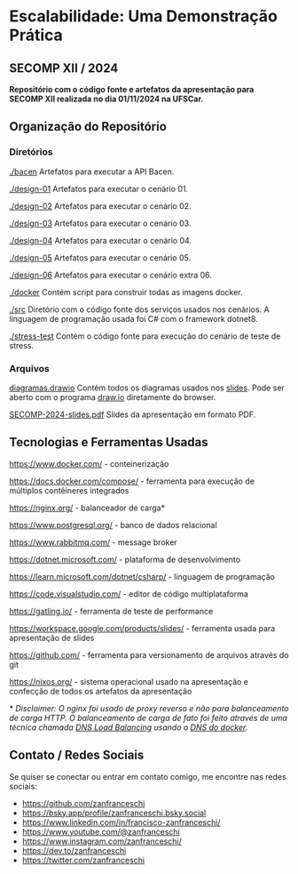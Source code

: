 # Escalabilidade: Uma Demonstração Prática
## SECOMP XII / 2024

**Repositório com o código fonte e artefatos da apresentação para SECOMP XII realizada no dia 01/11/2024 na UFSCar.**

## Organização do Repositório

### Diretórios

[./bacen](./bacen)
Artefatos para executar a API Bacen.

[./design-01](./design-01)
Artefatos para executar o cenário 01.

[./design-02](./design-02)
Artefatos para executar o cenário 02.

[./design-03](./design-03)
Artefatos para executar o cenário 03.

[./design-04](./design-04)
Artefatos para executar o cenário 04.

[./design-05](./design-05)
Artefatos para executar o cenário 05.

[./design-06](./design-06)
Artefatos para executar o cenário extra 06.

[./docker](./docker)
Contém script para construir todas as imagens docker.

[./src](./src)
Diretório com o código fonte dos serviços usados nos cenários. A linguagem de programação usada foi C# com o framework dotnet8.

[./stress-test](./stress-test)
Contém o código fonte para execução do cenário de teste de stress.

### Arquivos

[diagramas.drawio](./diagramas.drawio)
Contém todos os diagramas usados nos [slides](./SECOMP-2024-slides.pdf). Pode ser aberto com o programa [draw.io](https://app.diagrams.net/) diretamente do browser.

[SECOMP-2024-slides.pdf](./SECOMP-2024-slides.pdf)
Slides da apresentação em formato PDF.

## Tecnologias e Ferramentas Usadas

https://www.docker.com/ - conteinerização

https://docs.docker.com/compose/ - ferramenta para execução de múltiplos contêineres integrados

https://nginx.org/ - balanceador de carga*

https://www.postgresql.org/ - banco de dados relacional

https://www.rabbitmq.com/ - message broker

https://dotnet.microsoft.com/ - plataforma de desenvolvimento

https://learn.microsoft.com/dotnet/csharp/ - linguagem de programação

https://code.visualstudio.com/ - editor de código multiplataforma

https://gatling.io/ - ferramenta de teste de performance

https://workspace.google.com/products/slides/ - ferramenta usada para apresentação de slides

https://github.com/ - ferramenta para versionamento de arquivos através do git

https://nixos.org/ - sistema operacional usado na apresentação e confecção de todos os artefatos da apresentação


\* *Disclaimer: O nginx foi usado de proxy reverso e não para balanceamento de carga HTTP. O balanceamento de carga de fato foi feito através de uma técnica chamada [DNS Load Balancing](https://www.cloudflare.com/pt-br/learning/performance/what-is-dns-load-balancing/) usando o [DNS do docker](https://docs.docker.com/engine/network/#dns-services).*


## Contato / Redes Sociais

Se quiser se conectar ou entrar em contato comigo, me encontre nas redes sociais:

- https://github.com/zanfranceschi
- https://bsky.app/profile/zanfranceschi.bsky.social
- https://www.linkedin.com/in/francisco-zanfranceschi/
- https://www.youtube.com/@zanfranceschi
- https://www.instagram.com/zanfranceschi/
- https://dev.to/zanfranceschi
- https://twitter.com/zanfranceschi
